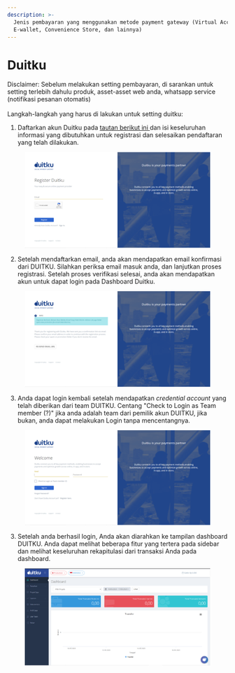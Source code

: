```yaml
---
description: >-
  Jenis pembayaran yang menggunakan metode payment gateway (Virtual Account,
  E-wallet, Convenience Store, dan lainnya)
---
```


# Duitku

Disclaimer: Sebelum melakukan setting pembayaran, di sarankan untuk setting terlebih dahulu produk, asset-asset web anda, whatsapp service (notifikasi pesanan otomatis)\
\
Langkah-langkah yang harus di lakukan untuk setting duitku:

1. Daftarkan akun Duitku pada [tautan berikut ini ](https://dashboard.duitku.com/Account/Register)dan isi keseluruhan informasi yang dibutuhkan untuk registrasi dan selesaikan pendaftaran yang telah dilakukan.

<figure><img src="../../.gitbook/assets/image (3) (1).png" alt=""><figcaption></figcaption></figure>

2. Setelah mendaftarkan email, anda akan mendapatkan email konfirmasi dari DUITKU. Silahkan periksa email masuk anda, dan lanjutkan proses registrasi. Setelah proses verifikasi selesai, anda akan mendapatkan akun untuk dapat login pada Dashboard Duitku.

<figure><img src="../../.gitbook/assets/image (2).png" alt=""><figcaption></figcaption></figure>

3. Anda dapat login kembali setelah mendapatkan _credential account_ yang telah diberikan dari team DUITKU. Centang "Check to Login as Team member (?)" jika anda adalah team dari pemilik akun DUITKU, jika bukan, anda dapat melakukan Login tanpa mencentangnya.

<figure><img src="../../.gitbook/assets/image (2) (1).png" alt=""><figcaption></figcaption></figure>

3. Setelah anda berhasil login, Anda akan diarahkan ke tampilan dashboard DUITKU. Anda dapat melihat beberapa fitur  yang tertera pada sidebar dan melihat keseluruhan rekapitulasi dari transaksi Anda pada dashboard.

<figure><img src="../../.gitbook/assets/image (1) (1).png" alt=""><figcaption></figcaption></figure>

